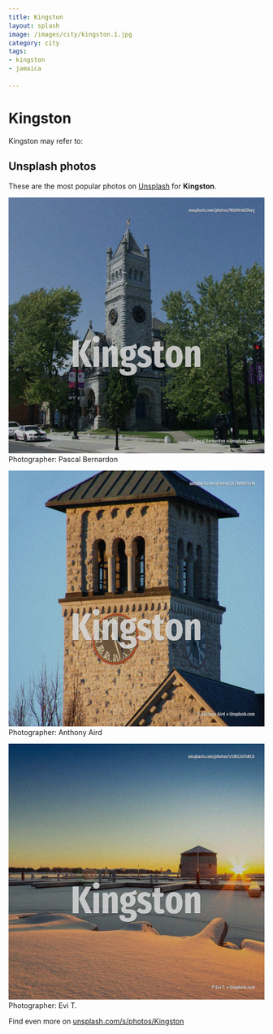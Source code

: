 ```yaml
---
title: Kingston
layout: splash
image: /images/city/kingston.1.jpg
category: city
tags:
- kingston
- jamaica

---
```

# Kingston

Kingston may refer to:    

 
## Unsplash photos
These are the most popular photos on [Unsplash](https://unsplash.com) for **Kingston**.
 
![Kingston](/images/city/kingston.1.jpg)
Photographer:  Pascal Bernardon
 
![Kingston](/images/city/kingston.2.jpg)
Photographer:  Anthony Aird
 
![Kingston](/images/city/kingston.3.jpg)
Photographer:  Evi T.
 
Find even more on [unsplash.com/s/photos/Kingston](https://unsplash.com/s/photos/Kingston)
 
